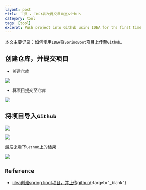 ```yaml
---
layout: post
title: 工具 - IDEA首次提交项目至Github
category: tool
tags: [tool]
excerpt: Push project into Github using IDEA for the first time
---
```


本文主要记录：如何使用`IDEA`将`SpringBoot`项目上传至`Github`。  


## 创建仓库，并提交项目  

- 创建仓库  

![](https://yyc-images.oss-cn-beijing.aliyuncs.com/1_idea_create_git_repository.png)  

- 将项目提交至仓库  

![](https://yyc-images.oss-cn-beijing.aliyuncs.com/2_idea_commit_project.png)  




## 将项目导入`Github`  

![](https://yyc-images.oss-cn-beijing.aliyuncs.com/3_idea_share_project_on_Github.png)  


![](https://yyc-images.oss-cn-beijing.aliyuncs.com/4_idea_do_share_project_on_Github.png)  

最后来看下`Github`上的结果：  

![](https://yyc-images.oss-cn-beijing.aliyuncs.com/5_Github_result.png)  

## `Reference`  
- [idea创建spring boot项目，并上传github](https://blog.csdn.net/JingLisen/article/details/100608991){:target="_blank"}